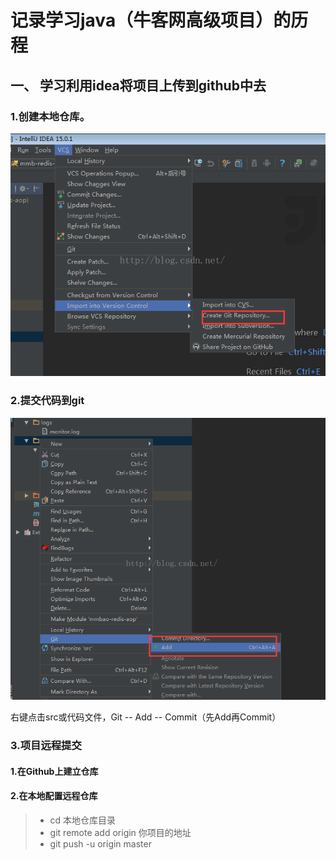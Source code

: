 # 记录学习java（牛客网高级项目）的历程
## 一、 学习利用idea将项目上传到github中去
### 1.创建本地仓库。
![创建本地仓库](https://github.com/CodeTxp/Pictures/blob/master/%EF%BC%88%E7%89%9B%E5%AE%A2%E7%BD%91%EF%BC%89%E9%A1%B9%E7%9B%AE%E5%AD%A6%E4%B9%A0/20160317093849090.png)

### 2.提交代码到git
![提交代码到git](https://github.com/CodeTxp/Pictures/blob/master/%EF%BC%88%E7%89%9B%E5%AE%A2%E7%BD%91%EF%BC%89%E9%A1%B9%E7%9B%AE%E5%AD%A6%E4%B9%A0/20160317093852101.png)

右键点击src或代码文件，Git -- Add -- Commit（先Add再Commit）

### 3.项目远程提交
#### 1.在Github上建立仓库
#### 2.在本地配置远程仓库
> * cd  本地仓库目录
> * git remote add origin 你项目的地址
> * git push -u origin master
